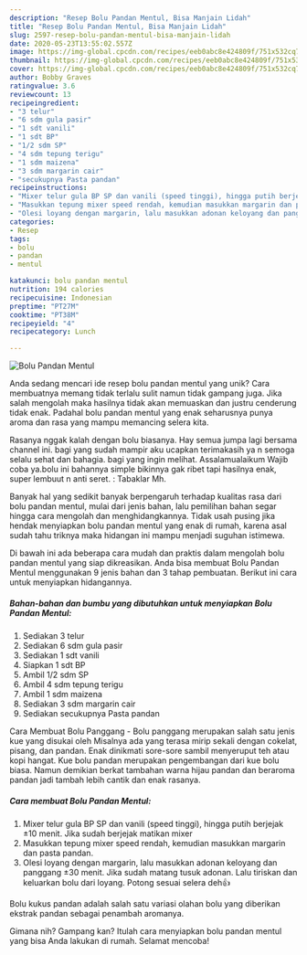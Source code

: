 ```yaml
---
description: "Resep Bolu Pandan Mentul, Bisa Manjain Lidah"
title: "Resep Bolu Pandan Mentul, Bisa Manjain Lidah"
slug: 2597-resep-bolu-pandan-mentul-bisa-manjain-lidah
date: 2020-05-23T13:55:02.557Z
image: https://img-global.cpcdn.com/recipes/eeb0abc8e424809f/751x532cq70/bolu-pandan-mentul-foto-resep-utama.jpg
thumbnail: https://img-global.cpcdn.com/recipes/eeb0abc8e424809f/751x532cq70/bolu-pandan-mentul-foto-resep-utama.jpg
cover: https://img-global.cpcdn.com/recipes/eeb0abc8e424809f/751x532cq70/bolu-pandan-mentul-foto-resep-utama.jpg
author: Bobby Graves
ratingvalue: 3.6
reviewcount: 13
recipeingredient:
- "3 telur"
- "6 sdm gula pasir"
- "1 sdt vanili"
- "1 sdt BP"
- "1/2 sdm SP"
- "4 sdm tepung terigu"
- "1 sdm maizena"
- "3 sdm margarin cair"
- "secukupnya Pasta pandan"
recipeinstructions:
- "Mixer telur gula BP SP dan vanili (speed tinggi), hingga putih berjejak ±10 menit. Jika sudah berjejak matikan mixer"
- "Masukkan tepung mixer speed rendah, kemudian masukkan margarin dan pasta pandan."
- "Olesi loyang dengan margarin, lalu masukkan adonan keloyang dan panggang ±30 menit. Jika sudah matang tusuk adonan. Lalu tiriskan dan keluarkan bolu dari loyang. Potong sesuai selera deh👍"
categories:
- Resep
tags:
- bolu
- pandan
- mentul

katakunci: bolu pandan mentul 
nutrition: 194 calories
recipecuisine: Indonesian
preptime: "PT27M"
cooktime: "PT38M"
recipeyield: "4"
recipecategory: Lunch

---
```



![Bolu Pandan Mentul](https://img-global.cpcdn.com/recipes/eeb0abc8e424809f/751x532cq70/bolu-pandan-mentul-foto-resep-utama.jpg)

Anda sedang mencari ide resep bolu pandan mentul yang unik? Cara membuatnya memang tidak terlalu sulit namun tidak gampang juga. Jika salah mengolah maka hasilnya tidak akan memuaskan dan justru cenderung tidak enak. Padahal bolu pandan mentul yang enak seharusnya punya aroma dan rasa yang mampu memancing selera kita.

Rasanya nggak kalah dengan bolu biasanya. Hay semua jumpa lagi bersama channel ini. bagi yang sudah mampir aku ucapkan terimakasih ya n semoga selalu sehat dan bahagia. bagi yang ingin melihat. Assalamualaikum Wajib coba ya.bolu ini bahannya simple bikinnya gak ribet tapi hasilnya enak, super lembuut n anti seret. : Tabaklar Mh.

Banyak hal yang sedikit banyak berpengaruh terhadap kualitas rasa dari bolu pandan mentul, mulai dari jenis bahan, lalu pemilihan bahan segar hingga cara mengolah dan menghidangkannya. Tidak usah pusing jika hendak menyiapkan bolu pandan mentul yang enak di rumah, karena asal sudah tahu triknya maka hidangan ini mampu menjadi suguhan istimewa.


Di bawah ini ada beberapa cara mudah dan praktis dalam mengolah bolu pandan mentul yang siap dikreasikan. Anda bisa membuat Bolu Pandan Mentul menggunakan 9 jenis bahan dan 3 tahap pembuatan. Berikut ini cara untuk menyiapkan hidangannya.

<!--inarticleads1-->

##### Bahan-bahan dan bumbu yang dibutuhkan untuk menyiapkan Bolu Pandan Mentul:

1. Sediakan 3 telur
1. Sediakan 6 sdm gula pasir
1. Sediakan 1 sdt vanili
1. Siapkan 1 sdt BP
1. Ambil 1/2 sdm SP
1. Ambil 4 sdm tepung terigu
1. Ambil 1 sdm maizena
1. Sediakan 3 sdm margarin cair
1. Sediakan secukupnya Pasta pandan


Cara Membuat Bolu Panggang - Bolu panggang merupakan salah satu jenis kue yang disukai oleh Misalnya ada yang terasa mirip sekali dengan cokelat, pisang, dan pandan. Enak dinikmati sore-sore sambil menyeruput teh atau kopi hangat. Kue bolu pandan merupakan pengembangan dari kue bolu biasa. Namun demikian berkat tambahan warna hijau pandan dan beraroma pandan jadi tambah lebih cantik dan enak rasanya. 

<!--inarticleads2-->

##### Cara membuat Bolu Pandan Mentul:

1. Mixer telur gula BP SP dan vanili (speed tinggi), hingga putih berjejak ±10 menit. Jika sudah berjejak matikan mixer
1. Masukkan tepung mixer speed rendah, kemudian masukkan margarin dan pasta pandan.
1. Olesi loyang dengan margarin, lalu masukkan adonan keloyang dan panggang ±30 menit. Jika sudah matang tusuk adonan. Lalu tiriskan dan keluarkan bolu dari loyang. Potong sesuai selera deh👍


Bolu kukus pandan adalah salah satu variasi olahan bolu yang diberikan ekstrak pandan sebagai penambah aromanya. 

Gimana nih? Gampang kan? Itulah cara menyiapkan bolu pandan mentul yang bisa Anda lakukan di rumah. Selamat mencoba!
